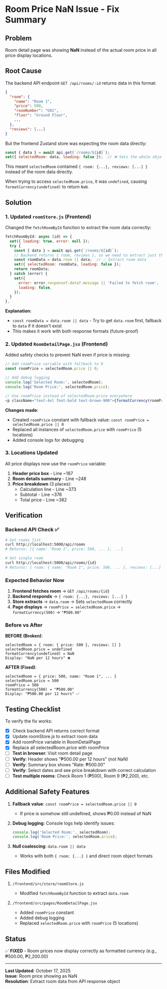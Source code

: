 # Room Price NaN Issue - Fix Summary

## Problem
Room detail page was showing **NaN** instead of the actual room price in all price display locations.

## Root Cause
The backend API endpoint `GET /api/rooms/:id` returns data in this format:
```json
{
  "room": {
    "name": "Room 1",
    "price": 500,
    "roomNumber": "G01",
    "floor": "Ground Floor",
    ...
  },
  "reviews": [...]
}
```

But the frontend Zustand store was expecting the room data directly:
```javascript
const { data } = await api.get(`/rooms/${id}`);
set({ selectedRoom: data, loading: false });  // ❌ Sets the whole object, not just the room
```

This meant `selectedRoom` contained `{ room: {...}, reviews: [...] }` instead of the room data directly.

When trying to access `selectedRoom.price`, it was `undefined`, causing `formatCurrency(undefined)` to return `NaN`.

## Solution

### 1. Updated `roomStore.js` (Frontend)
Changed the `fetchRoomById` function to extract the room data correctly:

```javascript
fetchRoomById: async (id) => {
  set({ loading: true, error: null });
  try {
    const { data } = await api.get(`/rooms/${id}`);
    // Backend returns { room, reviews }, so we need to extract just the room
    const roomData = data.room || data;  // ✅ Extract room data
    set({ selectedRoom: roomData, loading: false });
    return roomData;
  } catch (error) {
    set({
      error: error.response?.data?.message || 'Failed to fetch room',
      loading: false,
    });
  }
},
```

**Explanation**:
- `const roomData = data.room || data` - Try to get `data.room` first, fallback to `data` if it doesn't exist
- This makes it work with both response formats (future-proof)

### 2. Updated `RoomDetailPage.jsx` (Frontend)
Added safety checks to prevent NaN even if price is missing:

```javascript
// Add roomPrice variable with fallback to 0
const roomPrice = selectedRoom.price || 0;

// Add debug logging
console.log('Selected Room:', selectedRoom);
console.log('Room Price:', selectedRoom.price);

// Use roomPrice instead of selectedRoom.price everywhere
<p className="text-4xl font-bold text-brown-900">{formatCurrency(roomPrice)}</p>
```

**Changes made**:
- Created `roomPrice` constant with fallback value: `const roomPrice = selectedRoom.price || 0`
- Replaced all instances of `selectedRoom.price` with `roomPrice` (5 locations)
- Added console logs for debugging

### 3. Locations Updated
All price displays now use the `roomPrice` variable:

1. **Header price box** - Line ~187
2. **Room details summary** - Line ~248  
3. **Price breakdown** (3 places):
   - Calculation line - Line ~373
   - Subtotal - Line ~376
   - Total price - Line ~382

## Verification

### Backend API Check ✅
```bash
# Get rooms list
curl http://localhost:5000/api/rooms
# Returns: [{ name: "Room 1", price: 500, ... }, ...]

# Get single room
curl http://localhost:5000/api/rooms/{id}
# Returns: { room: { name: "Room 1", price: 500, ... }, reviews: [...] }
```

### Expected Behavior Now

1. **Frontend fetches room** → `GET /api/rooms/{id}`
2. **Backend responds** → `{ room: {...}, reviews: [...] }`
3. **Store extracts** → `data.room` → Sets `selectedRoom` correctly
4. **Page displays** → `roomPrice = selectedRoom.price` → `formatCurrency(500)` → `"₱500.00"`

### Before vs After

**BEFORE (Broken)**:
```
selectedRoom = { room: { price: 500 }, reviews: [] }
selectedRoom.price = undefined
formatCurrency(undefined) = NaN
Display: "NaN per 12 hours" ❌
```

**AFTER (Fixed)**:
```
selectedRoom = { price: 500, name: "Room 1", ... }
selectedRoom.price = 500
roomPrice = 500
formatCurrency(500) = "₱500.00"
Display: "₱500.00 per 12 hours" ✅
```

## Testing Checklist

To verify the fix works:

- [x] Check backend API returns correct format
- [x] Update roomStore.js to extract room data
- [x] Add roomPrice variable in RoomDetailPage
- [x] Replace all selectedRoom.price with roomPrice
- [ ] **Test in browser**: Visit room detail page
- [ ] **Verify**: Header shows "₱500.00 per 12 hours" (not NaN)
- [ ] **Verify**: Summary box shows "Rate: ₱500.00"
- [ ] **Verify**: Select dates and see price breakdown with correct calculation
- [ ] **Test multiple rooms**: Check Room 1 (₱500), Room 9 (₱2,200), etc.

## Additional Safety Features

1. **Fallback value**: `const roomPrice = selectedRoom.price || 0`
   - If price is somehow still undefined, shows ₱0.00 instead of NaN

2. **Debug logging**: Console logs help identify issues:
   ```javascript
   console.log('Selected Room:', selectedRoom);
   console.log('Room Price:', selectedRoom.price);
   ```

3. **Null coalescing**: `data.room || data`
   - Works with both `{ room: {...} }` and direct room object formats

## Files Modified

1. `/frontend/src/store/roomStore.js`
   - Modified `fetchRoomById` function to extract `data.room`

2. `/frontend/src/pages/RoomDetailPage.jsx`
   - Added `roomPrice` constant
   - Added debug logging
   - Replaced `selectedRoom.price` with `roomPrice` (5 locations)

## Status

✅ **FIXED** - Room prices now display correctly as formatted currency (e.g., ₱500.00, ₱2,200.00)

---

**Last Updated**: October 17, 2025  
**Issue**: Room price showing as NaN  
**Resolution**: Extract room data from API response object
